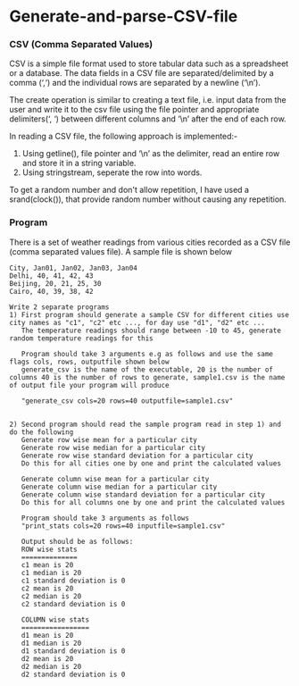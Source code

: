 # Generate-and-parse-CSV-file
### CSV (Comma Separated Values)
CSV is a simple file format used to store tabular data such as a spreadsheet or a database. The data fields in a CSV file are separated/delimited by a comma (‘,‘) and the individual rows are separated by a newline (‘\n’).

The create operation is similar to creating a text file, i.e. input data from the user and write it to the csv file using the file pointer and appropriate delimiters(‘, ‘) between different columns and ‘\n’ after the end of each row.

In reading a CSV file, the following approach is implemented:-

1. Using getline(), file pointer and ‘\n’ as the delimiter, read an entire row and store it in a string variable.
2. Using stringstream, seperate the row into words.

To get a random number and don't allow repetition, I have used a srand(clock()), that provide random number without causing any repetition.

### Program
There is a set of weather readings from various cities recorded as a CSV file (comma separated values file). 
    A sample file is shown below 

    City, Jan01, Jan02, Jan03, Jan04
    Delhi, 40, 41, 42, 43
    Beijing, 20, 21, 25, 30
    Cairo, 40, 39, 38, 42

    Write 2 separate programs
    1) First program should generate a sample CSV for different cities use city names as "c1", "c2" etc ..., for day use "d1", "d2" etc ...
       The temperature readings should range between -10 to 45, generate random temperature readings for this
 
       Program should take 3 arguments e.g as follows and use the same flags cols, rows, outputfile shown below
       generate_csv is the name of the executable, 20 is the number of columns 40 is the number of rows to generate, sample1.csv is the name of output file your program will produce

       "generate_csv cols=20 rows=40 outputfile=sample1.csv"
       

    2) Second program should read the sample program read in step 1) and do the following
       Generate row wise mean for a particular city
       Generate row wise median for a particular city
       Generate row wise standard deviation for a particular city
       Do this for all cities one by one and print the calculated values

       Generate column wise mean for a particular city
       Generate column wise median for a particular city
       Generate column wise standard deviation for a particular city
       Do this for all columns one by one and print the calculated values

       Program should take 3 arguments as follows
       "print_stats cols=20 rows=40 inputfile=sample1.csv"

       Output should be as follows:
       ROW wise stats
       ==============
       c1 mean is 20
       c1 median is 20
       c1 standard deviation is 0
       c2 mean is 20
       c2 median is 20
       c2 standard deviation is 0

       COLUMN wise stats
       =================
       d1 mean is 20
       d1 median is 20
       d1 standard deviation is 0
       d2 mean is 20
       d2 median is 20
       d2 standard deviation is 0

